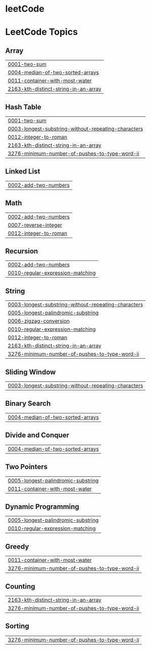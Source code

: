 # leetCode
<!---LeetCode Topics Start-->
# LeetCode Topics
## Array
|  |
| ------- |
| [0001-two-sum](https://github.com/muathmm/leetCode/tree/master/0001-two-sum) |
| [0004-median-of-two-sorted-arrays](https://github.com/muathmm/leetCode/tree/master/0004-median-of-two-sorted-arrays) |
| [0011-container-with-most-water](https://github.com/muathmm/leetCode/tree/master/0011-container-with-most-water) |
| [2163-kth-distinct-string-in-an-array](https://github.com/muathmm/leetCode/tree/master/2163-kth-distinct-string-in-an-array) |
## Hash Table
|  |
| ------- |
| [0001-two-sum](https://github.com/muathmm/leetCode/tree/master/0001-two-sum) |
| [0003-longest-substring-without-repeating-characters](https://github.com/muathmm/leetCode/tree/master/0003-longest-substring-without-repeating-characters) |
| [0012-integer-to-roman](https://github.com/muathmm/leetCode/tree/master/0012-integer-to-roman) |
| [2163-kth-distinct-string-in-an-array](https://github.com/muathmm/leetCode/tree/master/2163-kth-distinct-string-in-an-array) |
| [3276-minimum-number-of-pushes-to-type-word-ii](https://github.com/muathmm/leetCode/tree/master/3276-minimum-number-of-pushes-to-type-word-ii) |
## Linked List
|  |
| ------- |
| [0002-add-two-numbers](https://github.com/muathmm/leetCode/tree/master/0002-add-two-numbers) |
## Math
|  |
| ------- |
| [0002-add-two-numbers](https://github.com/muathmm/leetCode/tree/master/0002-add-two-numbers) |
| [0007-reverse-integer](https://github.com/muathmm/leetCode/tree/master/0007-reverse-integer) |
| [0012-integer-to-roman](https://github.com/muathmm/leetCode/tree/master/0012-integer-to-roman) |
## Recursion
|  |
| ------- |
| [0002-add-two-numbers](https://github.com/muathmm/leetCode/tree/master/0002-add-two-numbers) |
| [0010-regular-expression-matching](https://github.com/muathmm/leetCode/tree/master/0010-regular-expression-matching) |
## String
|  |
| ------- |
| [0003-longest-substring-without-repeating-characters](https://github.com/muathmm/leetCode/tree/master/0003-longest-substring-without-repeating-characters) |
| [0005-longest-palindromic-substring](https://github.com/muathmm/leetCode/tree/master/0005-longest-palindromic-substring) |
| [0006-zigzag-conversion](https://github.com/muathmm/leetCode/tree/master/0006-zigzag-conversion) |
| [0010-regular-expression-matching](https://github.com/muathmm/leetCode/tree/master/0010-regular-expression-matching) |
| [0012-integer-to-roman](https://github.com/muathmm/leetCode/tree/master/0012-integer-to-roman) |
| [2163-kth-distinct-string-in-an-array](https://github.com/muathmm/leetCode/tree/master/2163-kth-distinct-string-in-an-array) |
| [3276-minimum-number-of-pushes-to-type-word-ii](https://github.com/muathmm/leetCode/tree/master/3276-minimum-number-of-pushes-to-type-word-ii) |
## Sliding Window
|  |
| ------- |
| [0003-longest-substring-without-repeating-characters](https://github.com/muathmm/leetCode/tree/master/0003-longest-substring-without-repeating-characters) |
## Binary Search
|  |
| ------- |
| [0004-median-of-two-sorted-arrays](https://github.com/muathmm/leetCode/tree/master/0004-median-of-two-sorted-arrays) |
## Divide and Conquer
|  |
| ------- |
| [0004-median-of-two-sorted-arrays](https://github.com/muathmm/leetCode/tree/master/0004-median-of-two-sorted-arrays) |
## Two Pointers
|  |
| ------- |
| [0005-longest-palindromic-substring](https://github.com/muathmm/leetCode/tree/master/0005-longest-palindromic-substring) |
| [0011-container-with-most-water](https://github.com/muathmm/leetCode/tree/master/0011-container-with-most-water) |
## Dynamic Programming
|  |
| ------- |
| [0005-longest-palindromic-substring](https://github.com/muathmm/leetCode/tree/master/0005-longest-palindromic-substring) |
| [0010-regular-expression-matching](https://github.com/muathmm/leetCode/tree/master/0010-regular-expression-matching) |
## Greedy
|  |
| ------- |
| [0011-container-with-most-water](https://github.com/muathmm/leetCode/tree/master/0011-container-with-most-water) |
| [3276-minimum-number-of-pushes-to-type-word-ii](https://github.com/muathmm/leetCode/tree/master/3276-minimum-number-of-pushes-to-type-word-ii) |
## Counting
|  |
| ------- |
| [2163-kth-distinct-string-in-an-array](https://github.com/muathmm/leetCode/tree/master/2163-kth-distinct-string-in-an-array) |
| [3276-minimum-number-of-pushes-to-type-word-ii](https://github.com/muathmm/leetCode/tree/master/3276-minimum-number-of-pushes-to-type-word-ii) |
## Sorting
|  |
| ------- |
| [3276-minimum-number-of-pushes-to-type-word-ii](https://github.com/muathmm/leetCode/tree/master/3276-minimum-number-of-pushes-to-type-word-ii) |
<!---LeetCode Topics End-->